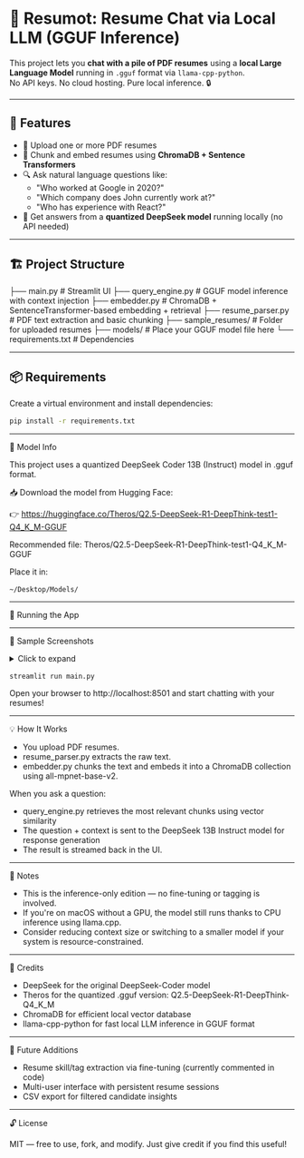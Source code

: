 # 🧠 Resumot: Resume Chat via Local LLM (GGUF Inference)

This project lets you **chat with a pile of PDF resumes** using a **local Large Language Model** running in `.gguf` format via `llama-cpp-python`.  
No API keys. No cloud hosting. Pure local inference. 🔒

---

## 🚀 Features

- 📄 Upload one or more PDF resumes
- 🧠 Chunk and embed resumes using **ChromaDB + Sentence Transformers**
- 🔍 Ask natural language questions like:
  - "Who worked at Google in 2020?"
  - "Which company does John currently work at?"
  - "Who has experience with React?"
- 🤖 Get answers from a **quantized DeepSeek model** running locally (no API needed)

---

## 🏗️ Project Structure
├── main.py # Streamlit UI
├── query_engine.py # GGUF model inference with context injection
├── embedder.py # ChromaDB + SentenceTransformer-based embedding + retrieval
├── resume_parser.py # PDF text extraction and basic chunking
├── sample_resumes/ # Folder for uploaded resumes
├── models/ # Place your GGUF model file here
└── requirements.txt # Dependencies


---

## 📦 Requirements

Create a virtual environment and install dependencies:

```bash
pip install -r requirements.txt
```
---

🤖 Model Info

This project uses a quantized DeepSeek Coder 13B (Instruct) model in .gguf format.

📥 Download the model from Hugging Face:

👉 https://huggingface.co/Theros/Q2.5-DeepSeek-R1-DeepThink-test1-Q4_K_M-GGUF

Recommended file: Theros/Q2.5-DeepSeek-R1-DeepThink-test1-Q4_K_M-GGUF

Place it in:
```
~/Desktop/Models/
```
---

🧪 Running the App

---

📸 Sample Screenshots

<details>
  <summary>Click to expand</summary>

  <p align="center">
    <img src="screenshots/Screenshot1.png" alt="Sample Screenshot 1" width="600"/>
  </p>
  <p align="center">
    <img src="screenshots/Screenshot2.png" alt="Sample Screenshot 2" width="600"/>
  </p>
  <p align="center">
    <img src="screenshots/Screenshot3.png" alt="Sample Screenshot 3" width="600"/>
  </p>
  <p align="center">
    <img src="screenshots/Screenshot4.png" alt="Sample Screenshot 4" width="600"/>
  </p>

</details>


```
streamlit run main.py
```
Open your browser to http://localhost:8501 and start chatting with your resumes!

---

💡 How It Works

- You upload PDF resumes.
- resume_parser.py extracts the raw text.
- embedder.py chunks the text and embeds it into a ChromaDB collection using all-mpnet-base-v2.

When you ask a question:

- query_engine.py retrieves the most relevant chunks using vector similarity
- The question + context is sent to the DeepSeek 13B Instruct model for response generation
- The result is streamed back in the UI.

---

📎 Notes

- This is the inference-only edition — no fine-tuning or tagging is involved.
- If you're on macOS without a GPU, the model still runs thanks to CPU inference using llama.cpp.
- Consider reducing context size or switching to a smaller model if your system is resource-constrained.

---

📣 Credits

- DeepSeek for the original DeepSeek-Coder model
- Theros for the quantized .gguf version: Q2.5-DeepSeek-R1-DeepThink-Q4_K_M
- ChromaDB for efficient local vector database
- llama-cpp-python for fast local LLM inference in GGUF format

---

🧠 Future Additions

- Resume skill/tag extraction via fine-tuning (currently commented in code)
- Multi-user interface with persistent resume sessions
- CSV export for filtered candidate insights

---

🔓 License

MIT — free to use, fork, and modify. Just give credit if you find this useful!



